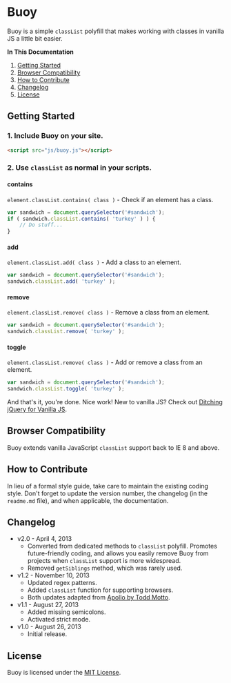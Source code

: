 # Buoy
Buoy is a simple `classList` polyfill that makes working with classes in vanilla JS a little bit easier.

**In This Documentation**

1. [Getting Started](#getting-started)
2. [Browser Compatibility](#browser-compatibility)
3. [How to Contribute](#how-to-contribute)
4. [Changelog](#changelog)
5. [License](#license)



## Getting Started

### 1. Include Buoy on your site.

```html
<script src="js/buoy.js"></script>
```

### 2. Use `classList` as normal in your scripts.

#### contains

`element.classList.contains( class )` - Check if an element has a class.

```javascript
var sandwich = document.querySelector('#sandwich');
if ( sandwich.classList.contains( 'turkey' ) ) {
	// Do stuff...
}
```

#### add

`element.classList.add( class )` - Add a class to an element.

```javascript
var sandwich = document.querySelector('#sandwich');
sandwich.classList.add( 'turkey' );
```

#### remove

`element.classList.remove( class )` - Remove a class from an element.

```javascript
var sandwich = document.querySelector('#sandwich');
sandwich.classList.remove( 'turkey' );
```

#### toggle

`element.classList.remove( class )` - Add or remove a class from an element.

```javascript
var sandwich = document.querySelector('#sandwich');
sandwich.classList.toggle( 'turkey' );
```

And that's it, you're done. Nice work! New to vanilla JS? Check out [Ditching jQuery for Vanilla JS](http://gomakethings.com/ditching-jquery-for-vanilla-js/).



## Browser Compatibility

Buoy extends vanilla JavaScript `classList` support back to IE 8 and above.



## How to Contribute

In lieu of a formal style guide, take care to maintain the existing coding style. Don't forget to update the version number, the changelog (in the `readme.md` file), and when applicable, the documentation.



## Changelog

* v2.0 - April 4, 2013
	* Converted from dedicated methods to `classList` polyfill. Promotes future-friendly coding, and allows you easily remove Buoy from projects when `classList` support is more widespread.
	* Removed `getSiblings` method, which was rarely used.
* v1.2 - November 10, 2013
	* Updated regex patterns.
	* Added `classList` function for supporting browsers.
	* Both updates adapted from [Apollo by Todd Motto](https://github.com/toddmotto/apollo).
* v1.1 - August 27, 2013
	* Added missing semicolons.
	* Activated strict mode.
* v1.0 - August 26, 2013
	* Initial release.



## License
Buoy is licensed under the [MIT License](http://gomakethings.com/mit/).